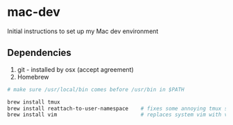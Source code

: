 # mac-dev
Initial instructions to set up my Mac dev environment

## Dependencies
1. git - installed by osx (accept agreement)
2. Homebrew

```bash
# make sure /usr/local/bin comes before /usr/bin in $PATH

brew install tmux
brew install reattach-to-user-namespace    # fixes some annoying tmux shortcomings on osx
brew install vim                           # replaces system vim with vim8

```
